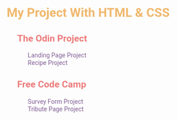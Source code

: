 <!DOCTYPE html>
<html lang="en">
<head>
    <meta charset="UTF-8">
    <meta name="viewport" content="width=device-width, initial-scale=1.0">
</head>
<link rel="preconnect" href="https://fonts.googleapis.com">
<link rel="preconnect" href="https://fonts.gstatic.com" crossorigin>
<link href="https://fonts.googleapis.com/css2?family=Pacifico&family=Phudu:wght@300;400&family=Roboto:wght@100;300;500&display=swap" rel="stylesheet">
<body>
    <h1 style="color: #F0B86E; font-family: 'Pacifico', cursive; font-family: 'Phudu', cursive; font-family: 'Roboto', sans-serif;">My Project With HTML & CSS</h1>
    <ul style="list-style: none;">
        <li>
            <h2 style="color: #ED7B7B; font-family: 'Pacifico', cursive; font-family: 'Phudu', cursive; font-family: 'Roboto', sans-serif;">The Odin Project</h2>
            <ul style="list-style: none;">
                <li><a href="https://osmanyildiz98.github.io/html-and-css/the-odin-project/landing-page/" style="text-decoration: none; color: #836096; font-family: 'Pacifico', cursive; font-family: 'Phudu', cursive; font-family: 'Roboto', sans-serif;">Landing Page Project</a></li>
                <li><a href="https://osmanyildiz98.github.io/html-and-css/the-odin-project/recipe/index.html" style="text-decoration: none; color: #836096; font-family: 'Pacifico', cursive; font-family: 'Phudu', cursive; font-family: 'Roboto', sans-serif;">Recipe Project</a>
                </li>
            </ul>
        </li>
        <li>
            <h2 style="color: #ED7B7B; font-family: 'Pacifico', cursive; font-family: 'Phudu', cursive; font-family: 'Roboto', sans-serif;">Free Code Camp</h2>
            <ul style="list-style: none;">
                <li><a href="https://osmanyildiz98.github.io/html-and-css/free-code-camp/survey-form/" style="text-decoration: none; color: #836096; font-family: 'Pacifico', cursive; font-family: 'Phudu', cursive; font-family: 'Roboto', sans-serif;">Survey Form Project</a>
                </li>
                <li><a href="https://osmanyildiz98.github.io/html-and-css/free-code-camp/tribute-page/" style="text-decoration: none; color: #836096; font-family: 'Pacifico', cursive; font-family: 'Phudu', cursive; font-family: 'Roboto', sans-serif;">Tribute Page Project</a>
                </li>
            </ul>
        </li>
    </ul>
</body>
</html>

